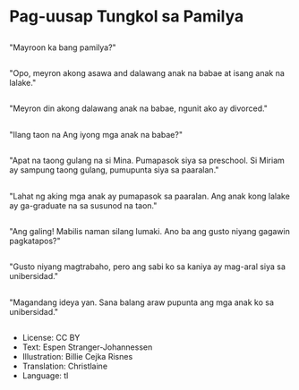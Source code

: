 # Pag-uusap Tungkol sa Pamilya

##
"Mayroon ka bang pamilya?"

##
"Opo, meyron akong asawa and dalawang anak na babae at isang anak na lalake."

##
"Meyron din akong dalawang anak na babae, ngunit ako ay divorced."

##
"Ilang taon na Ang iyong mga anak na babae?"

##
"Apat na taong gulang na si Mina. Pumapasok siya sa preschool. Si Miriam ay sampung taong gulang, pumupunta siya sa paaralan."

##
"Lahat ng aking mga anak ay pumapasok sa paaralan. Ang anak kong lalake ay ga-graduate na sa susunod na taon."

##
"Ang galing! Mabilis naman silang lumaki. Ano ba ang gusto niyang gagawin pagkatapos?"

##
"Gusto niyang magtrabaho, pero ang sabi ko sa kaniya ay mag-aral siya sa unibersidad."

##
"Magandang ideya yan. Sana balang araw pupunta ang mga anak ko sa unibersidad."

##
* License: CC BY
* Text: Espen Stranger-Johannessen
* Illustration: Billie Cejka Risnes
* Translation: Christlaine
* Language: tl
